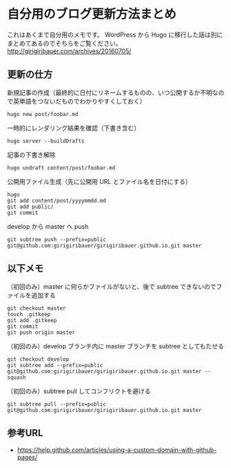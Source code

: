 # 自分用のブログ更新方法まとめ

これはあくまで自分用のメモです。
WordPress から Hugo に移行した話は別にまとめてあるのでそちらをご覧ください。
<http://girigiribauer.com/archives/20160705/>



## 更新の仕方

新規記事の作成（最終的に日付にリネームするものの、いつ公開するか不明なので英単語をつないだものでわかりやすくしておく）

	hugo new post/foobar.md

一時的にレンダリング結果を確認（下書き含む）

	hugo server --buildDrafts

記事の下書き解除

	hugo undraft content/post/foobar.md

公開用ファイル生成（先に公開用 URL とファイル名を日付にする）

	hugo
	git add content/post/yyyymmdd.md
	git add public/
	git commit

develop から master へ push

	git subtree push --prefix=public git@github.com:girigiribauer/girigiribauer.github.io.git master



## 以下メモ

（初回のみ）master に何らかファイルがないと、後で subtree できないのでファイルを追加する

	git checkout master
	touch .gitkeep
	git add .gitkeep
	git commit
	git push origin master

（初回のみ）develop ブランチ内に master ブランチを subtree としてもたせる

	git checkout develop
	git subtree add --prefix=public git@github.com:girigiribauer/girigiribauer.github.io.git master --squash

（初回のみ）subtree pull してコンフリクトを避ける

	git subtree pull --prefix=public git@github.com:girigiribauer/girigiribauer.github.io.git master



## 参考URL

* <https://help.github.com/articles/using-a-custom-domain-with-github-pages/>
